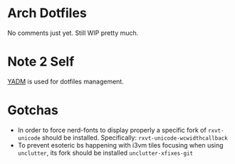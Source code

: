 # Arch Dotfiles
No comments just yet. Still WIP pretty much.

# Note 2 Self
[YADM](https://github.com/TheLocehiliosan/yadm) is used for dotfiles management.

# Gotchas
* In order to force nerd-fonts to display properly a specific fork of
`rxvt-unicode` should be installed. Specifically: `rxvt-unicode-wcwidthcallback`
* To prevent esoteric bs happening with i3vm tiles focusing when using
`unclutter`, its fork should be installed `unclutter-xfixes-git`
